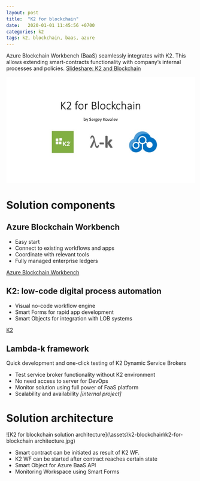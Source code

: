 ```yaml
---
layout: post
title:  "K2 for blockchain"
date:   2020-01-01 11:45:56 +0700
categories: k2
tags: k2, blockchain, baas, azure
---
```

Azure Blockchain Workbench (BaaS) seamlessly integrates with K2. This allows extending smart-contracts functionality with company’s internal processes and policies. [Slideshare: K2 and Blockchain](https://www.slideshare.net/SergeyKovalev2/k2-for-blockchain/)

![K2 and Blockchain](/assets/k2-blockchain/k2-for-blockchain.jpg)

# Solution components

## Azure Blockchain Workbench

* Easy start
* Connect to existing workflows and apps
* Coordinate with relevant tools
* Fully managed enterprise ledgers

[Azure Blockchain Workbench](https://azure.microsoft.com/en-us/features/blockchain-workbench/)

## K2: low-code digital process automation
* Visual no-code workflow engine
* Smart Forms for rapid app development
* Smart Objects for integration with LOB systems

[K2](https://k2.com)

## Lambda-k framework
Quick development and one-click testing of K2 Dynamic Service Brokers
* Test service broker functionality without K2 environment
* No need access to server for DevOps
* Monitor solution using full power of FaaS platform
* Scalability and availability
*[internal project]*

# Solution architecture

![K2 for blockchain solution architecture](\assets\k2-blockchain\k2-for-blockchain architecture.jpg)

* Smart contract can be initiated as result of K2 WF.
* K2 WF can be started after contract reaches certain state
* Smart Object for Azure BaaS API
* Monitoring Workspace using Smart Forms